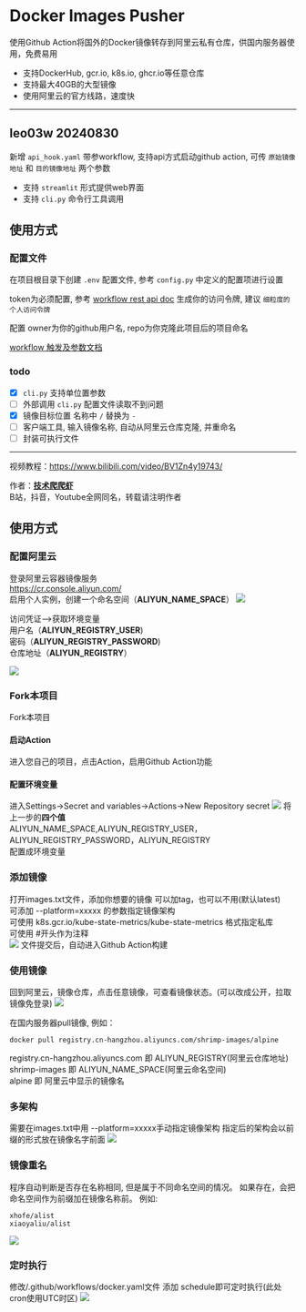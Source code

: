 # Docker Images Pusher

使用Github Action将国外的Docker镜像转存到阿里云私有仓库，供国内服务器使用，免费易用<br>

- 支持DockerHub, gcr.io, k8s.io, ghcr.io等任意仓库<br>
- 支持最大40GB的大型镜像<br>
- 使用阿里云的官方线路，速度快<br>

---

## leo03w 20240830

新增 `api_hook.yaml` 带参workflow, 支持api方式启动github action, 可传 `原始镜像地址` 和 `目的镜像地址` 两个参数

- 支持 `streamlit` 形式提供web界面
- 支持 `cli.py` 命令行工具调用

## 使用方式

### 配置文件

在项目根目录下创建 `.env` 配置文件, 参考 `config.py` 中定义的配置项进行设置

token为必须配置, 参考
[workflow rest api doc](https://docs.github.com/zh/rest/actions/workflows?apiVersion=2022-11-28)
生成你的访问令牌, 建议 `细粒度的个人访问令牌`

配置 owner为你的github用户名, repo为你克隆此项目后的项目命名

[workflow 触发及参数文档](https://docs.github.com/zh/actions/writing-workflows/choosing-when-your-workflow-runs/events-that-trigger-workflows#workflow_dispatch)

### todo

- [x] `cli.py` 支持单位置参数
- [ ] 外部调用 `cli.py` 配置文件读取不到问题
- [x] 镜像目标位置 名称中 `/` 替换为 `-`
- [ ] 客户端工具, 输入镜像名称, 自动从阿里云仓库克隆, 并重命名
- [ ] 封装可执行文件

---


视频教程：https://www.bilibili.com/video/BV1Zn4y19743/

作者：**[技术爬爬虾](https://github.com/tech-shrimp/me)**<br>
B站，抖音，Youtube全网同名，转载请注明作者<br>

## 使用方式

### 配置阿里云

登录阿里云容器镜像服务<br>
https://cr.console.aliyun.com/<br>
启用个人实例，创建一个命名空间（**ALIYUN_NAME_SPACE**）
![](/doc/命名空间.png)

访问凭证–>获取环境变量<br>
用户名（**ALIYUN_REGISTRY_USER**)<br>
密码（**ALIYUN_REGISTRY_PASSWORD**)<br>
仓库地址（**ALIYUN_REGISTRY**）<br>

![](/doc/用户名密码.png)

### Fork本项目

Fork本项目<br>

#### 启动Action

进入您自己的项目，点击Action，启用Github Action功能<br>

#### 配置环境变量

进入Settings->Secret and variables->Actions->New Repository secret
![](doc/配置环境变量.png)
将上一步的**四个值**<br>
ALIYUN_NAME_SPACE,ALIYUN_REGISTRY_USER，ALIYUN_REGISTRY_PASSWORD，ALIYUN_REGISTRY<br>
配置成环境变量

### 添加镜像

打开images.txt文件，添加你想要的镜像
可以加tag，也可以不用(默认latest)<br>
可添加 --platform=xxxxx 的参数指定镜像架构<br>
可使用 k8s.gcr.io/kube-state-metrics/kube-state-metrics 格式指定私库<br>
可使用 #开头作为注释<br>
![](doc/images.png)
文件提交后，自动进入Github Action构建

### 使用镜像

回到阿里云，镜像仓库，点击任意镜像，可查看镜像状态。(可以改成公开，拉取镜像免登录)
![](doc/开始使用.png)

在国内服务器pull镜像, 例如：<br>

```
docker pull registry.cn-hangzhou.aliyuncs.com/shrimp-images/alpine
```

registry.cn-hangzhou.aliyuncs.com 即 ALIYUN_REGISTRY(阿里云仓库地址)<br>
shrimp-images 即 ALIYUN_NAME_SPACE(阿里云命名空间)<br>
alpine 即 阿里云中显示的镜像名<br>

### 多架构

需要在images.txt中用 --platform=xxxxx手动指定镜像架构
指定后的架构会以前缀的形式放在镜像名字前面
![](doc/多架构.png)

### 镜像重名

程序自动判断是否存在名称相同, 但是属于不同命名空间的情况。
如果存在，会把命名空间作为前缀加在镜像名称前。
例如:

```
xhofe/alist
xiaoyaliu/alist
```

![](doc/镜像重名.png)

### 定时执行

修改/.github/workflows/docker.yaml文件
添加 schedule即可定时执行(此处cron使用UTC时区)
![](doc/定时执行.png)
